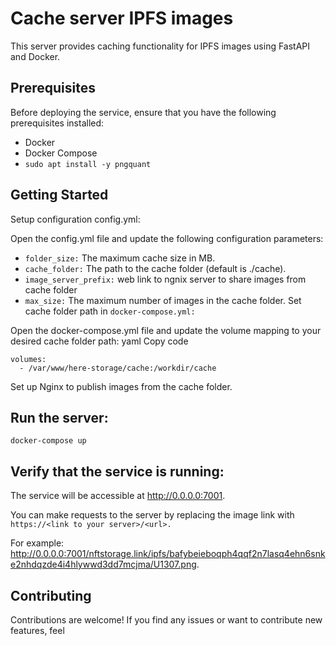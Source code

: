# Cache server IPFS images
This server provides caching functionality for IPFS images using FastAPI and Docker.

## Prerequisites
Before deploying the service, ensure that you have the following prerequisites installed:

- Docker
- Docker Compose
- `sudo apt install -y pngquant`

## Getting Started
Setup configuration config.yml:

Open the config.yml file and update the following configuration parameters:
- `folder_size:` The maximum cache size in MB.
- `cache_folder:` The path to the cache folder (default is ./cache).
- `image_server_prefix:` web link to ngnix server to share images from cache folder
- `max_size:` The maximum number of images in the cache folder.
Set cache folder path in `docker-compose.yml:`

Open the docker-compose.yml file and update the volume mapping to your desired cache folder path:
yaml
Copy code
```
volumes:
  - /var/www/here-storage/cache:/workdir/cache
```
Set up Nginx to publish images from the cache folder.

## Run the server:

`docker-compose up`

##  Verify that the service is running:

The service will be accessible at http://0.0.0.0:7001.

You can make requests to the server by replacing the image link with `https://<link to your server>/<url>.` 

For example: http://0.0.0.0:7001/nftstorage.link/ipfs/bafybeieboqph4qqf2n7lasq4ehn6snke2nhdqzde4i4hlywwd3dd7mcjma/U1307.png.

## Contributing

Contributions are welcome! If you find any issues or want to contribute new features, feel